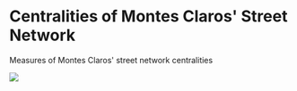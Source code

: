 # Centralities of Montes Claros' Street Network
Measures of Montes Claros' street network centralities

![](./plots/moc.betweenness.png)